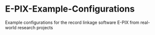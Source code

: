 # E-PIX-Example-Configurations
Example configurations for the record linkage software E-PIX from real-world research projects
